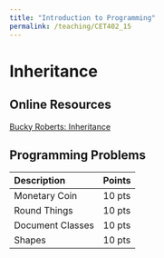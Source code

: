 ```yaml
---
title: "Introduction to Programming"
permalink: /teaching/CET402_15
---
```


# Inheritance

## Online Resources
[Bucky Roberts: Inheritance](https://youtu.be/9JpNY-XAseg)  


## Programming Problems

| Description      | Points |
| :--------------- | :----- |
| Monetary Coin    | 10 pts |
| Round Things     | 10 pts |
| Document Classes | 10 pts |
| Shapes           | 10 pts |
